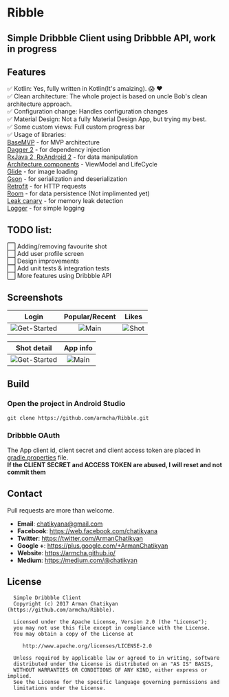# Ribble

## Simple Dribbble Client using Dribbble API, work in progress

## Features
:white_check_mark:  Kotlin: Yes, fully written in Kotlin(It's amaizing). :scream: :heart: <br/>
:white_check_mark:  Clean architecture: The whole project is based on uncle Bob's clean architecture approach. <br/>
:white_check_mark:  Configuration change: Handles configuration changes <br/>
:white_check_mark:  Material Design: Not a fully Material Design App, but trying my best. <br/>
:white_check_mark:  Some custom views: Full custom progress bar <br/>
:white_check_mark:  Usage of libraries:<br/>
    [BaseMVP](https://github.com/armcha/MVP-Architecture-Components) - for MVP architecture<br/>
    [Dagger 2](https://github.com/google/dagger) - for dependency injection<br/>
    [RxJava 2, RxAndroid 2](https://github.com/ReactiveX/RxJava) - for data manipulation<br/>
    [Architecture components](https://developer.android.com/topic/libraries/architecture/index.html) - ViewModel and LifeCycle<br/>
    [Glide](https://github.com/bumptech/glide) - for image loading<br/>
    [Gson](https://github.com/google/gson) - for serialization and deserialization<br/>
    [Retrofit](https://github.com/square/retrofit) - for HTTP requests<br/>
    [Room](https://developer.android.com/topic/libraries/architecture/room.html) - for data persistence (Not implimented yet)<br/>
    [Leak canary](https://github.com/square/leakcanary) - for memory leak detection<br/>
    [Logger](https://github.com/armcha/logger) - for simple logging<br/>
    
## TODO list:
:white_large_square: Adding/removing favourite shot <br/>
:white_large_square: Add user profile screen <br/>
:white_large_square: Design improvements <br/>
:white_large_square: Add unit tests & integration tests <br/> 
:white_large_square: More features using Dribbble API <br/>

## Screenshots

| Login     | Popular/Recent     | Likes     |
| :-------------: | :-------------: | :-------------: |
| ![Get-Started](https://pbs.twimg.com/media/DIlfhrdW0AA8-7T.jpg) | ![Main](https://pbs.twimg.com/media/DIlfhrdW0AA8-7T.jpg) | ![Shot](https://pbs.twimg.com/media/DIlfhrdW0AA8-7T.jpg) |

| Shot detail     | App info     | 
| :-------------: | :-------------: |
| ![Get-Started](https://pbs.twimg.com/media/DIlfjHTW0AIkfoP.jpg) | ![Main](https://pbs.twimg.com/media/DIlfjHTW0AIkfoP.jpg) |
    
## Build
### Open the project in Android Studio
```
git clone https://github.com/armcha/Ribble.git
```

### Dribbble OAuth
The App client id, client secret and client access token are placed in [gradle.properties](https://github.com/armcha/Ribble/blob/master/gradle.properties) file.<br/>
 **If the CLIENT SECRET and ACCESS TOKEN are abused, I will reset and not commit them**
 
 
## Contact

Pull requests are more than welcome.

- **Email**: chatikyana@gmail.com
- **Facebook**: https://web.facebook.com/chatikyana
- **Twitter**: https://twitter.com/ArmanChatikyan
- **Google +**: https://plus.google.com/+ArmanChatikyan
- **Website**: https://armcha.github.io/
- **Medium**: https://medium.com/@chatikyan

License
--------


      Simple Dribbble Client
      Copyright (c) 2017 Arman Chatikyan (https://github.com/armcha/Ribble).

      Licensed under the Apache License, Version 2.0 (the "License");
      you may not use this file except in compliance with the License.
      You may obtain a copy of the License at

         http://www.apache.org/licenses/LICENSE-2.0

      Unless required by applicable law or agreed to in writing, software
      distributed under the License is distributed on an "AS IS" BASIS,
      WITHOUT WARRANTIES OR CONDITIONS OF ANY KIND, either express or implied.
      See the License for the specific language governing permissions and
      limitations under the License.
    

